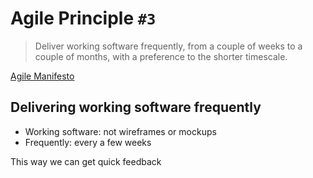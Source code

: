 # Agile Principle `#3`

> Deliver working software frequently, from a couple of weeks to a
> couple of months, with a preference to the shorter timescale.

[Agile Manifesto](https://agilemanifesto.org)

## Delivering working software frequently

- Working software: not wireframes or mockups
- Frequently: every a few weeks

This way we can get quick feedback
